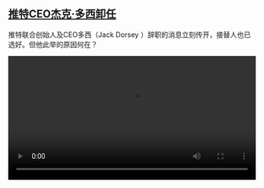 <!--1638276425000-->
[推特CEO杰克·多西卸任](https://www.dw.com/zh/%E6%8E%A8%E7%89%B9CEO%E6%9D%B0%E5%85%8B%C2%B7%E5%A4%9A%E8%A5%BF%E5%8D%B8%E4%BB%BB/a-59977314)
------

<p>推特联合创始人及CEO多西（Jack Dorsey ）辞职的消息立刻传开，接替人也已选好。但他此举的原因何在？</small></p><video src="https://tvdownloaddw-a.akamaihd.net/dwtv_video/flv/vdt_zh/2021/bchi211130_001_dorsey_01r_sd_avc.mp4" controls style="width:100%"></video>
